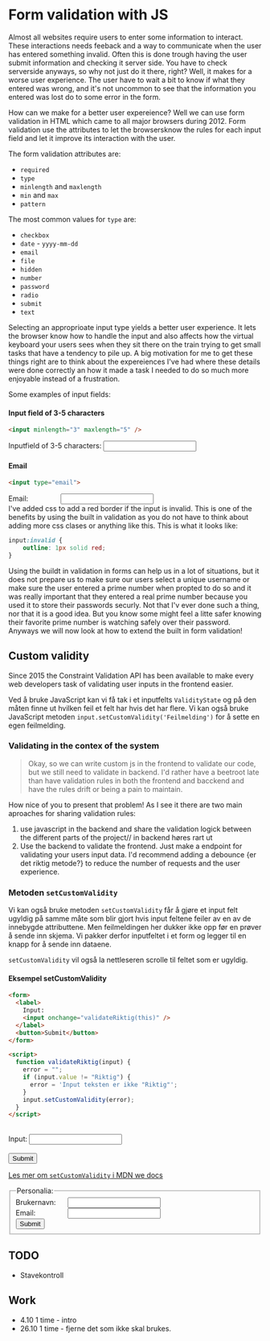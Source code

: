<style>
    label {
        display: block;
    }

    .label {
        display: inline-block;
        min-width: 100px;
    }

    input:invalid {
        outline: 1px solid red;
    }

    .error,
    .error-next-line {
        display: none;
    }

    input:invalid+.error {
        margin-left: 10px;
        color: red;
        display: inline;
    }

    input:invalid+.error-next-line {
        color: red;
        display: block;
        margin-top: 4px;
        margin-left: 100px;
    }

    .timed-error {
        display: none;
    }

    input[show-error="false"]:invalid {
        outline: none;
    }

    input[show-error="true"]:invalid {
        outline: 1px solid red;
    }

    input[show-error="true"]:invalid+.timed-error {
        color: red;
        display: inline;
    }
</style>

# Form validation with JS

Almost all websites require users to enter some information to interact. These interactions needs feeback and a way to communicate when the user has entered something invalid. Often this is done trough having the user submit information and checking it server side. You have to check serverside anyways, so why not just do it there, right?  Well, it makes for a worse user experience. The user have to wait a bit to know if what they entered was wrong, and it's not uncommon to see that the information you entered was lost do to some error in the form.

How can we make for a better user expereience? Well we can use form validation in HTML which came to all major browsers during 2012. Form validation use the attributes to let the browsersknow the rules for each input field and let it improve its interaction with the user.

The form validation attributes are:

* `required`
* `type`
* `minlength` and `maxlength`
* `min` and `max`
* `pattern`

The most common values for `type` are:

- `checkbox`
- `date` - `yyyy-mm-dd`
- `email`  
- `file` 
- `hidden`
- `number`
- `password`
- `radio`
- `submit`
- `text`

Selecting an approprioate input type yields a better user experience. It lets the browser know how to handle the input and also affects how the virtual keyboard your users sees when they sit there on the train trying to get small tasks that have a tendency to pile up. A big motivation for me to get these things right are to think about the expereiences I've had where these details were done correctly an how it made a task I needed to do so much more enjoyable instead of a frustration.

Some examples of input fields:

#### Input field of 3-5 characters
```html
<input minlength="3" maxlength="5" />
```

<label>
    Inputfield of 3-5 characters: <input minLength="3" maxLength="5">
</label>

#### Email
```html
<input type="email">
```
<label>
    <span class="label">Email: </span>
    <input type="email">
</label>
I've added css to add a red border if the input is invalid. This is one of the benefits by using the built in validation as you do not have to think about adding more css clases or anything like this. This is what it looks like:

```css
input:invalid {
    outline: 1px solid red;
}
```

Using the buildt in validation in forms can help us in a lot of situations, but it does not prepare us to make sure our users select a unique username or make sure the user entered a prime number when propted to do so and it was really important that they entered a real prime number because you used it to store their passwords securly. Not that I'v ever done such a thing, nor that it is a good idea. But you know some might feel a litte safer knowing their favorite prime number is watching safely over their password. Anyways we will now look at how to extend the built in form validation!

## Custom validity
Since 2015 the Constraint Validation API has been available to make every web developers task of validating user inputs in the frontend easier.

Ved å bruke JavaScript kan vi få tak i et inputfelts `ValidityState` og på den måten finne ut hvilken feil et felt har
hvis det har flere. Vi kan også bruke JavaScript metoden `input.setCustomValidity('Feilmelding')` for å sette en egen
feilmelding.


### Validating in the contex of the system
>Okay, so we can write custom js in the frontend to validate our code, but we still need to validate in backend. I'd rather have a beetroot late than have validation rules in both the frontend and bacckend and have the rules drift or being a pain to maintain.

How nice of you to present that problem! As I see it there are two main aproaches for sharing validation rules:
1. use javascript in the backend and share the validation logick between the different parts of the project// in backend høres rart ut
2. Use the backend to validate the frontend. Just make a endpoint for validating your users input data. I'd recommend adding a debounce {er det riktig metode?} to reduce the number of requests and the user experience. 




### Metoden `setCustomValidity`

Vi kan også bruke metoden `setCustomValidity` får å gjøre et input felt ugyldig på samme måte som blir gjort hvis input
feltene feiler av en av de innebygde attributtene. Men feilmeldingen her dukker ikke opp før en prøver å sende inn  skjema. Vi pakker derfor inputfeltet i et form og legger til en knapp for å sende inn dataene. 

`setCustomValidity` vil også la nettleseren scrolle til feltet som er ugyldig.

#### Eksempel setCustomValidity

```html
<form>
  <label>
    Input:
    <input onchange="validateRiktig(this)" />
  </label>
  <button>Submit</button>
</form>

<script>
  function validateRiktig(input) {
    error = "";
    if (input.value != "Riktig") {
      error = 'Input teksten er ikke "Riktig"';
    }
    input.setCustomValidity(error);
  }
</script>
```

<br>
<form>
    <label>
        Input:
        <input onchange="validateRiktig(this)">
    </label>
    <br>
    <button>Submit</button>
</form>

<script>
    function validateRiktig(input) {
        error = "";
        if (input.value != "Riktig") {
            error = 'Input teksten er ikke "Riktig"'
        }
        input.setCustomValidity(error);
    }
</script>

[Les mer om `setCustomValidity` i MDN we
docs](https://developer.mozilla.org/en-US/docs/Web/API/HTMLObjectElement/setCustomValidity)





<form>
    <fieldset>
        <legend>Personalia:</legend>
        <label onchange="validateUsername(this)">
            <span class="label">Brukernavn: </span>
            <input show-error="false" oninput="this.setAttribute('show-error', false)"
                onblur="this.setAttribute('show-error', true)">
            <span class="timed-error">derp</span>
        </label>
        <label>
            <span class="label">Email: </span>
            <input type="email" show-error="false" oninput="this.setAttribute('show-error', false)"
                onblur="this.setAttribute('show-error', true)">
            <span class="timed-error">*Vennligst skriv inn en gyldig epost</span>
        </label>
        <button>Submit</button>
    </fieldset>
</form>

<script>
    function validateUsername(label) {
        var input = label.querySelector("input");
        var errorSpan = label.querySelector("span.timed-error");
        error = "";
        if (!/\d/.test(input.value) ) {
            error = `*${input.value} er alt brukt. Hva med ${input.value}1?`
        }

        input.setCustomValidity(error);
        errorSpan.innerText = error;
    }
</script>

## TODO
- Stavekontroll

## Work
- 4.10 1 time - intro
- 26.10 1 time - fjerne det som ikke skal brukes.